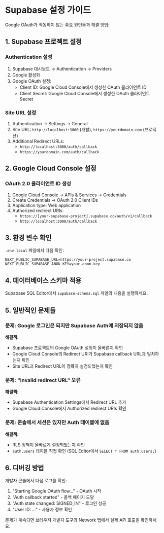 # Supabase 설정 가이드

Google OAuth가 작동하지 않는 주요 원인들과 해결 방법:

## 1. Supabase 프로젝트 설정

### Authentication 설정
1. Supabase 대시보드 → Authentication → Providers
2. Google 활성화
3. Google OAuth 설정:
   - Client ID: Google Cloud Console에서 생성한 OAuth 클라이언트 ID
   - Client Secret: Google Cloud Console에서 생성한 OAuth 클라이언트 Secret

### Site URL 설정
1. Authentication → Settings → General
2. Site URL: `http://localhost:3000` (개발), `https://yourdomain.com` (프로덕션)
3. Additional Redirect URLs:
   - `http://localhost:3000/auth/callback`
   - `https://yourdomain.com/auth/callback`

## 2. Google Cloud Console 설정

### OAuth 2.0 클라이언트 ID 생성
1. Google Cloud Console → APIs & Services → Credentials
2. Create Credentials → OAuth 2.0 Client IDs
3. Application type: Web application
4. Authorized redirect URIs:
   - `https://[your-supabase-project].supabase.co/auth/v1/callback`
   - `http://localhost:3000/auth/callback`

## 3. 환경 변수 확인

`.env.local` 파일에서 다음 확인:
```
NEXT_PUBLIC_SUPABASE_URL=https://your-project.supabase.co
NEXT_PUBLIC_SUPABASE_ANON_KEY=your-anon-key
```

## 4. 데이터베이스 스키마 적용

Supabase SQL Editor에서 `supabase-schema.sql` 파일의 내용을 실행하세요.

## 5. 일반적인 문제들

### 문제: Google 로그인은 되지만 Supabase Auth에 저장되지 않음
**해결책:**
- Supabase 프로젝트의 Google OAuth 설정이 올바른지 확인
- Google Cloud Console의 Redirect URI가 Supabase callback URL과 일치하는지 확인
- Site URL과 Redirect URL이 정확히 설정되었는지 확인

### 문제: "Invalid redirect URL" 오류
**해결책:**
- Supabase Authentication Settings에서 Redirect URL 추가
- Google Cloud Console에서 Authorized redirect URIs 확인

### 문제: 콘솔에서 세션은 있지만 Auth 테이블에 없음
**해결책:**
- RLS 정책이 올바르게 설정되었는지 확인
- `auth.users` 테이블 직접 확인 (SQL Editor에서 `SELECT * FROM auth.users;`)

## 6. 디버깅 방법

개발자 콘솔에서 다음 로그를 확인:
1. "Starting Google OAuth flow..." - OAuth 시작
2. "Auth callback started" - 콜백 페이지 도달
3. "Auth state changed: SIGNED_IN" - 로그인 성공
4. "User ID: ..." - 사용자 정보 확인

문제가 계속되면 브라우저 개발자 도구의 Network 탭에서 실제 API 호출을 확인하세요.